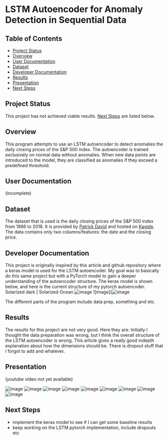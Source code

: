 # LSTM Autoencoder for Anomaly Detection in Sequential Data

## Table of Contents
- [Project Status](#project-status)
- [Overview](#overview)
- [User Documentation](#user-documentation)
- [Dataset](#dataset)
- [Developer Documentation](#developer-documentation)
- [Results](#results) 
- [Presentation](#presentation)
- [Next Steps](#next-steps) 

## Project Status 
This project has not achieved viable results. [Next Steps](#next-steps) are listed below.

## Overview 
This program attempts to use an LSTM autoencoder to detect anomalies the daily closing prices of the S&P 500 index. The autoencoder is trained exclusively on normal data without anomalies. When new data points are introduced to the model, they are classified as anomalies if they exceed a predefined threshold.

## User Documentation
(incomplete) 

## Dataset 
The dataset that is used is the daily closing prices of the S&P 500 index from 1986 to 2018. It is provided by [Patrick David](https://twitter.com/pdquant) and hosted on [Kaggle](https://www.kaggle.com/datasets/pdquant/sp500-daily-19862018). The data contains only two columns/features: the date and the closing price.

## Developer Documentation 
This project is originally inspired by this article and github repository where a keras model is used for the LSTM autoencoder. My goal was to basically do this same project but with a PyTorch model to gain a deeper understanding of the autoencoder structure. The keras model is shown below, and here is the current structure of my pytorch autoencoder. 
Solarized dark                                                                                                            |  Solarized Ocean
![image](https://github.com/grlefl/LSTM-Autoencoder-SP500/assets/124198528/e863a33f-4e3c-42ec-8c67-3d538ec0ba3a)
![image](![image](https://github.com/grlefl/LSTM-Autoencoder-SP500/assets/124198528/f6bb42a1-b280-4a5b-b942-51bb04e92faa)

The different parts of the program include data prep, something and etc. 

## Results 
The results for this project are not very good. Here they are: 
Initially I thought the data preparation was wrong, but I think the overall structure of the LSTM autoencoder is wrong. This article gives a really good indepth explanation about how the dimensions should be. There is dropout stuff that I forgot to add and whatever. 

## Presentation
(youtube video not yet available)

![image](https://github.com/grlefl/Phase-2/assets/124198528/79731d33-489f-4cf9-bacc-ca373c3c21fa)
![image](https://github.com/grlefl/Phase-2/assets/124198528/299d41e9-20c0-4a9e-91ac-bd32c78ad074)
![image](https://github.com/grlefl/Phase-2/assets/124198528/84096516-9e41-4306-8a1a-2764a50bee6e)
![image](https://github.com/grlefl/Phase-2/assets/124198528/f8a025cc-7dee-4a89-9d2e-cd2cab181225)
![image](https://github.com/grlefl/Phase-2/assets/124198528/c295142a-ecb6-464a-a892-8a56d34b42b8)
![image](https://github.com/grlefl/Phase-2/assets/124198528/54326fbd-8863-4ead-942b-a0df412488ad)
![image](https://github.com/grlefl/Phase-2/assets/124198528/9c79745f-5866-4c5a-8730-05d3421da451)
![image](https://github.com/grlefl/Phase-2/assets/124198528/ac3c111c-f747-4d1d-8c2d-dcd6d32ab131)
![image](https://github.com/grlefl/Phase-2/assets/124198528/1c7ae360-d4d2-4c1c-92bf-95826ab84f2d)

## Next Steps 
- implement the keras model to see if I can get some baseline results
- keep working on the LSTM pytorch implementation, include dropouts etc 
